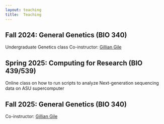 ```yaml
---
layout: teaching
title:  Teaching
---
```





## Fall 2024: General Genetics (BIO 340)
Undergraduate Genetics class
Co-instructor: [Gillian Gile]


## Spring 2025: Computing for  Research (BIO 439/539)
Online class on how to run scripts to analyze Next-generation sequencing data on ASU supercomputer


## Fall 2025: General Genetics (BIO 340)
Co-instructor: [Gillian Gile]


[Gillian Gile]:https://search.asu.edu/profile/2748957